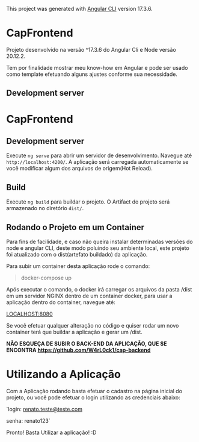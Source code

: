 
This project was generated with [Angular CLI](https://github.com/angular/angular-cli) version 17.3.6.

# CapFrontend

Projeto desenvolvido na versão ^17.3.6 do Angular Cli e Node versão 20.12.2.

 Tem por finalidade mostrar meu know-how em Angular e pode ser usado como template efetuando alguns ajustes conforme sua necessidade.

## Development server

# CapFrontend



## Development server

Execute `ng serve` para abrir um servidor de desenvolvimento. Navegue até `http://localhost:4200/`. A aplicação será carregada automaticamente se você modificar algum dos arquivos de origem(Hot Reload).

## Build

Execute `ng build` para buildar o projeto. O Artifact do projeto será armazenado no diretório `dist/`.

## Rodando o Projeto em um Container

Para fins de facilidade, e caso não queira instalar determinadas versões do node e angular CLI, deste modo poluindo seu ambiente local, este projeto foi atualizado com o dist(artefato buildado) da aplicação.

Para subir um container desta aplicação rode o comando:

> docker-compose up

Após executar o comando, o docker irá carregar os arquivos da pasta /dist em um servidor NGINX dentro de um container docker, para usar a aplicação dentro do container, navegue até:

[LOCALHOST:8080](http://localhost:8080)

Se você efetuar qualquer alteração no código e quiser rodar um novo container terá que buildar a aplicação e gerar um /dist.

**NÃO ESQUEÇA DE SUBIR O BACK-END DA APLICAÇÃO, QUE SE ENCONTRA https://github.com/W4rL0ck1/cap-backend**

# Utilizando a Aplicação

Com a Aplicação rodando basta efetuar o cadastro na página inicial do projeto, ou você pode efetuar o login utilizando as credenciais abaixo:

`login: renato.teste@teste.com

senha: renato123`

Pronto! Basta Utilizar a aplicação! :D


